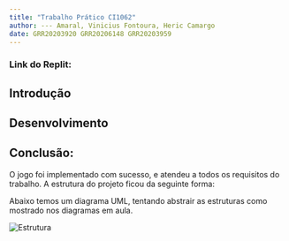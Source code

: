```yaml
---
title: "Trabalho Prático CI1062"
author: --- Amaral, Vinicius Fontoura, Heric Camargo 
date: GRR20203920 GRR20206148 GRR20203959
---
```


### Link do Replit:

## Introdução

## Desenvolvimento

## Conclusão: 

O jogo foi implementado com sucesso, e atendeu a todos os requisitos do trabalho. A estrutura do projeto ficou da seguinte forma:

Abaixo temos um diagrama UML, tentando abstrair as estruturas como mostrado nos diagramas em aula.

![](Structure.png "Estrutura")